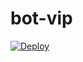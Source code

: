 # bot-vip

[![Deploy](https://www.herokucdn.com/deploy/button.svg)](https://dashboard.heroku.com/new-app?template=https://github.com/MelowXAgri/payout)
